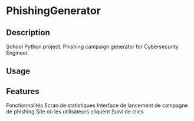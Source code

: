 # PhishingGenerator
## Description

School Python project. Phishing campaign generator for Cybersecurity Engineer.

## Usage

## Features
Fonctionnalités
Ecran de statistiques
Interface de lancement de campagne de phishing
Site où les utilisateurs cliquent
Suivi de clics
